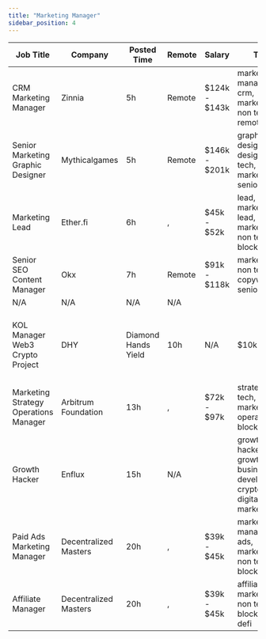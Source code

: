 ```yaml
---
title: "Marketing Manager"
sidebar_position: 4
---
```


| Job Title | Company | Posted Time | Remote | Salary | Tags | Apply Link |
|-----------|---------|-------------|--------|--------|------|------------|
| CRM Marketing Manager | Zinnia | 5h | Remote | $124k - $143k | marketing manager, crm, marketing, non tech, remote | [Apply](https://web3.career/crm-marketing-manager-zinnia/98977) |
| Senior Marketing Graphic Designer | Mythicalgames | 5h | Remote | $146k - $201k | graphic designer, design, non tech, marketing, senior | [Apply](https://web3.career/senior-marketing-graphic-designer-mythicalgames/98966) |
| Marketing Lead | Ether.fi | 6h | , | $45k - $52k | lead, marketing lead, marketing, non tech, blockchain | [Apply](https://web3.career/marketing-lead-ether-fi/98958) |
| Senior SEO Content Manager | Okx | 7h | Remote | $91k - $118k | marketing, non tech, copywriting, senior, seo | [Apply](https://web3.career/senior-seo-content-manager-okx/98937) |
| N/A | N/A | N/A | N/A |  |  | [Apply](https://web3.career/metana) |
| KOL Manager Web3 Crypto Project | DHY | Diamond Hands Yield | 10h | N/A | $10k - $16k | influencer marketing, social media, non tech, kol, marketing | [Apply](https://web3.career/kol-manager-for-web3-crypto-project-dhy-diamond-hands-yield/98932) |
| Marketing Strategy Operations Manager | Arbitrum Foundation | 13h | , | $72k - $97k | strategy, non tech, marketing, operations, blockchain | [Apply](https://web3.career/marketing-strategy-operations-manager-arbitrumfoundation/98931) |
| Growth Hacker | Enflux | 15h | N/A |  | growth hacker, growth, business development, crypto, digital marketing | [Apply](https://web3.career/growth-hacker-enflux/98928) |
| Paid Ads Marketing Manager | Decentralized Masters | 20h | , | $39k - $45k | marketing manager, ads, marketing, non tech, blockchain | [Apply](https://web3.career/paid-ads-marketing-manager-decentralizedmasters/98918) |
| Affiliate Manager | Decentralized Masters | 20h | , | $39k - $45k | affiliate, marketing, non tech, blockchain, defi | [Apply](https://web3.career/affiliate-manager-decentralizedmasters/98916) |
